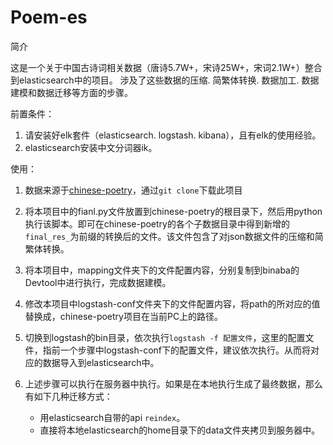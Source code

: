 # Poem-es

简介

这是一个关于中国古诗词相关数据（唐诗5.7W+，宋诗25W+，宋词2.1W+）整合到elasticsearch中的项目。
涉及了这些数据的压缩. 简繁体转换. 数据加工. 数据建模和数据迁移等方面的步骤。

前置条件：

1. 请安装好elk套件（elasticsearch. logstash. kibana），且有elk的使用经验。
2. elasticsearch安装中文分词器ik。

使用：

1. 数据来源于[chinese-poetry](https://github.com/chinese-poetry/chinese-poetry)，通过`git clone`下载此项目

2. 将本项目中的fianl.py文件放置到chinese-poetry的根目录下，然后用python执行该脚本。即可在chinese-poetry的各个子数据目录中得到新增的`final_res_`为前缀的转换后的文件。该文件包含了对json数据文件的压缩和简繁体转换。

3. 将本项目中，mapping文件夹下的文件配置内容，分别复制到binaba的Devtool中进行执行，完成数据建模。

4. 修改本项目中logstash-conf文件夹下的文件配置内容，将path的所对应的值替换成，chinese-poetry项目在当前PC上的路径。

5. 切换到logstash的bin目录，依次执行`logstash -f 配置文件`，这里的配置文件，指前一个步骤中logstash-conf下的配置文件，建议依次执行。从而将对应的数据导入到elasticsearch中。

6. 上述步骤可以执行在服务器中执行。如果是在本地执行生成了最终数据，那么有如下几种迁移方式：
    * 用elasticsearch自带的api `reindex`。
    * 直接将本地elasticsearch的home目录下的data文件夹拷贝到服务器中。

